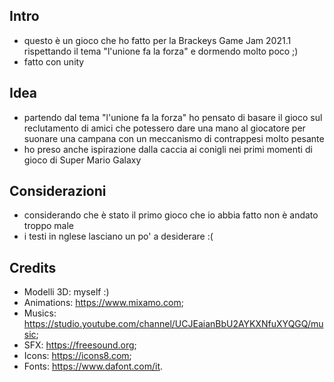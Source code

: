 ## Intro
- questo è un gioco che ho fatto per la Brackeys Game Jam 2021.1 rispettando il tema "l'unione fa la forza" e dormendo molto poco ;)
- fatto con unity

## Idea
- partendo dal tema "l'unione fa la forza" ho pensato di basare il gioco sul reclutamento di amici che potessero dare una mano al giocatore per suonare una campana con un meccanismo di contrappesi molto pesante
- ho preso anche ispirazione dalla caccia ai conigli nei primi momenti di gioco di Super Mario Galaxy

## Considerazioni
- considerando che è stato il primo gioco che io abbia fatto non è andato troppo male
- i testi in nglese lasciano un po' a desiderare :(

## Credits
- Modelli 3D: myself :)
- Animations: https://www.mixamo.com;
- Musics: https://studio.youtube.com/channel/UCJEaianBbU2AYKXNfuXYQGQ/music;
- SFX: https://freesound.org;
- Icons: https://icons8.com;
- Fonts: https://www.dafont.com/it.
